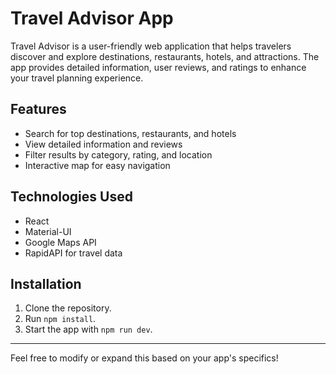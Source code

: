 # Travel Advisor App

Travel Advisor is a user-friendly web application that helps travelers discover and explore destinations, restaurants, hotels, and attractions. The app provides detailed information, user reviews, and ratings to enhance your travel planning experience.

## Features

- Search for top destinations, restaurants, and hotels
- View detailed information and reviews
- Filter results by category, rating, and location
- Interactive map for easy navigation

## Technologies Used

- React
- Material-UI
- Google Maps API
- RapidAPI for travel data

## Installation

1. Clone the repository.
2. Run `npm install`.
3. Start the app with `npm run dev`.

---

Feel free to modify or expand this based on your app's specifics!
